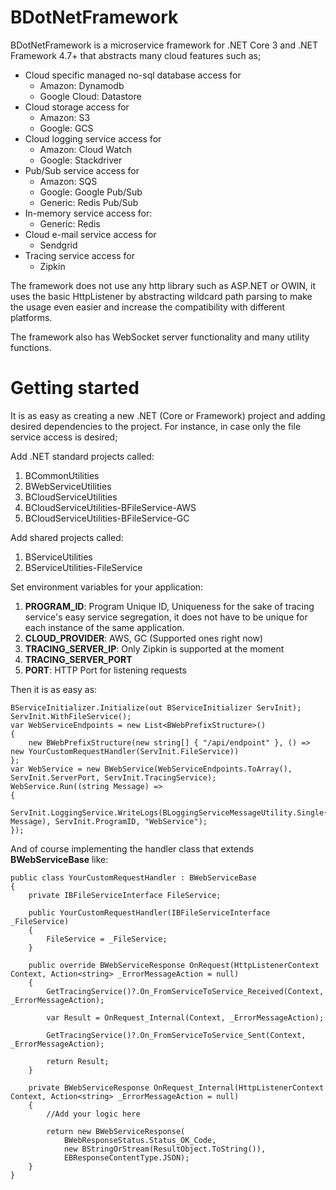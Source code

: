 ﻿# BDotNetFramework

BDotNetFramework is a microservice framework for .NET Core 3 and .NET Framework 4.7+ that abstracts many cloud features such as;

 - Cloud specific managed no-sql database access for
	 - Amazon: Dynamodb
	 - Google Cloud: Datastore
 - Cloud storage access for
	 - Amazon: S3
	 - Google: GCS
 - Cloud logging service access for
	 - Amazon: Cloud Watch
	 - Google: Stackdriver
 - Pub/Sub service access for
	 - Amazon: SQS
	 - Google: Google Pub/Sub
	 - Generic: Redis Pub/Sub
 - In-memory service access for:
	 - Generic: Redis
 - Cloud e-mail service access for
	 - Sendgrid
 - Tracing service access for
	 - Zipkin

The framework does not use any http library such as ASP.NET or OWIN, it uses the basic HttpListener by abstracting wildcard path parsing to make the usage even easier and increase the compatibility with different platforms.

The framework also has WebSocket server functionality and many utility functions.

# Getting started
It is as easy as creating a new .NET (Core or Framework) project and adding desired dependencies to the project. For instance, in case only the file service access is desired;

Add .NET standard projects called:

 1. BCommonUtilities
 2. BWebServiceUtilities
 3. BCloudServiceUtilities
 4. BCloudServiceUtilities-BFileService-AWS
 5. BCloudServiceUtilities-BFileService-GC

Add shared projects called:

 1. BServiceUtilities
 2. BServiceUtilities-FileService

Set environment variables for your application:

 1. **PROGRAM_ID**: Program Unique ID, Uniqueness for the sake of tracing service's easy service segregation, it does not have to be unique for each instance of the same application.
 2. **CLOUD_PROVIDER**: AWS, GC (Supported ones right now)
 3. **TRACING_SERVER_IP**: Only Zipkin is supported at the moment
 4. **TRACING_SERVER_PORT**
 5. **PORT**: HTTP Port for listening requests

Then it is as easy as:

    BServiceInitializer.Initialize(out BServiceInitializer ServInit);
    ServInit.WithFileService();
    var WebServiceEndpoints = new List<BWebPrefixStructure>()
    {
        new BWebPrefixStructure(new string[] { "/api/endpoint" }, () => new YourCustomRequestHandler(ServInit.FileService))
    };
    var WebService = new BWebService(WebServiceEndpoints.ToArray(), ServInit.ServerPort, ServInit.TracingService);
    WebService.Run((string Message) =>
    {
        ServInit.LoggingService.WriteLogs(BLoggingServiceMessageUtility.Single(EBLoggingServiceLogType.Info, Message), ServInit.ProgramID, "WebService");
    });

And of course implementing the handler class that extends **BWebServiceBase** like:

    
    public class YourCustomRequestHandler : BWebServiceBase
    {
	    private IBFileServiceInterface FileService;
	    
	    public YourCustomRequestHandler(IBFileServiceInterface _FileService)
        {
            FileService = _FileService;
        }
	    
	    public override BWebServiceResponse OnRequest(HttpListenerContext Context, Action<string> _ErrorMessageAction = null)
	    {
	        GetTracingService()?.On_FromServiceToService_Received(Context, _ErrorMessageAction);

	        var Result = OnRequest_Internal(Context, _ErrorMessageAction);

	        GetTracingService()?.On_FromServiceToService_Sent(Context, _ErrorMessageAction);

	        return Result;
	    }
	    
	    private BWebServiceResponse OnRequest_Internal(HttpListenerContext Context, Action<string> _ErrorMessageAction = null)
        {
			//Add your logic here

            return new BWebServiceResponse(
                BWebResponseStatus.Status_OK_Code,
                new BStringOrStream(ResultObject.ToString()),
                EBResponseContentType.JSON);
        }
    }

